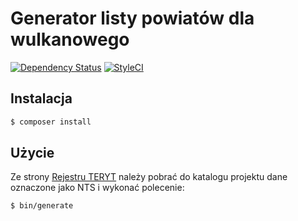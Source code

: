 # Generator listy powiatów dla wulkanowego

[![Dependency Status](https://www.versioneye.com/user/projects/5992e36d0fb24f15c513d383/badge.svg?style=flat-square)](https://www.versioneye.com/user/projects/5992e36d0fb24f15c513d383)
[![StyleCI](https://styleci.io/repos/88377290/shield?branch=master)](https://styleci.io/repos/88377290)

## Instalacja

```bash
$ composer install
```

## Użycie

Ze strony [Rejestru TERYT](http://eteryt.stat.gov.pl/eTeryt/rejestr_teryt/udostepnianie_danych/baza_teryt/uzytkownicy_indywidualni/pobieranie/pliki_pelne.aspx) należy pobrać do katalogu projektu dane oznaczone jako NTS i wykonać polecenie:

```bash
$ bin/generate
```
